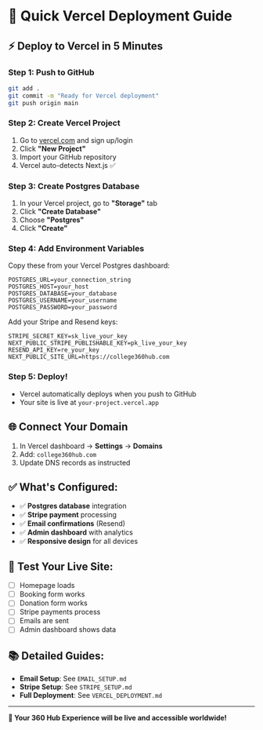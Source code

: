# 🚀 Quick Vercel Deployment Guide

## ⚡ **Deploy to Vercel in 5 Minutes**

### **Step 1: Push to GitHub**
```bash
git add .
git commit -m "Ready for Vercel deployment"
git push origin main
```

### **Step 2: Create Vercel Project**
1. Go to [vercel.com](https://vercel.com) and sign up/login
2. Click **"New Project"**
3. Import your GitHub repository
4. Vercel auto-detects Next.js ✅

### **Step 3: Create Postgres Database**
1. In your Vercel project, go to **"Storage"** tab
2. Click **"Create Database"**
3. Choose **"Postgres"**
4. Click **"Create"**

### **Step 4: Add Environment Variables**
Copy these from your Vercel Postgres dashboard:
```env
POSTGRES_URL=your_connection_string
POSTGRES_HOST=your_host
POSTGRES_DATABASE=your_database
POSTGRES_USERNAME=your_username
POSTGRES_PASSWORD=your_password
```

Add your Stripe and Resend keys:
```env
STRIPE_SECRET_KEY=sk_live_your_key
NEXT_PUBLIC_STRIPE_PUBLISHABLE_KEY=pk_live_your_key
RESEND_API_KEY=re_your_key
NEXT_PUBLIC_SITE_URL=https://college360hub.com
```

### **Step 5: Deploy!**
- Vercel automatically deploys when you push to GitHub
- Your site is live at `your-project.vercel.app`

## 🌐 **Connect Your Domain**
1. In Vercel dashboard → **Settings** → **Domains**
2. Add: `college360hub.com`
3. Update DNS records as instructed

## ✅ **What's Configured:**
- ✅ **Postgres database** integration
- ✅ **Stripe payment** processing
- ✅ **Email confirmations** (Resend)
- ✅ **Admin dashboard** with analytics
- ✅ **Responsive design** for all devices

## 🧪 **Test Your Live Site:**
- [ ] Homepage loads
- [ ] Booking form works
- [ ] Donation form works
- [ ] Stripe payments process
- [ ] Emails are sent
- [ ] Admin dashboard shows data

## 📚 **Detailed Guides:**
- **Email Setup**: See `EMAIL_SETUP.md`
- **Stripe Setup**: See `STRIPE_SETUP.md`
- **Full Deployment**: See `VERCEL_DEPLOYMENT.md`

---

**🎯 Your 360 Hub Experience will be live and accessible worldwide!**
